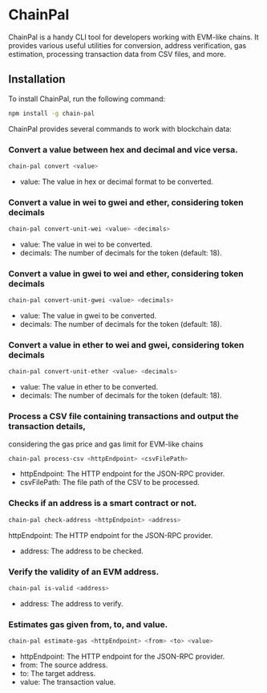 # ChainPal

ChainPal is a handy CLI tool for developers working with EVM-like chains. It
provides various useful utilities for conversion, address verification, gas estimation, processing transaction data
from CSV files, and more.

## Installation

To install ChainPal, run the following command:

```bash
npm install -g chain-pal
```

ChainPal provides several commands to work with blockchain data:

### Convert a value between hex and decimal and vice versa.
```bash
chain-pal convert <value>
```
 - value: The value in hex or decimal format to be converted.

### Convert a value in wei to gwei and ether, considering token decimals
```bash
chain-pal convert-unit-wei <value> <decimals>
```
 - value: The value in wei to be converted.
 - decimals: The number of decimals for the token (default: 18).

### Convert a value in gwei to wei and ether, considering token decimals
```bash
chain-pal convert-unit-gwei <value> <decimals>
```
 - value: The value in gwei to be converted.
 - decimals: The number of decimals for the token (default: 18).

### Convert a value in ether to wei and gwei, considering token decimals
```bash
chain-pal convert-unit-ether <value> <decimals>
```
 - value: The value in ether to be converted.
 - decimals: The number of decimals for the token (default: 18).

### Process a CSV file containing transactions and output the transaction details,
considering the gas price and gas limit for EVM-like chains
```bash
chain-pal process-csv <httpEndpoint> <csvFilePath>
```
 - httpEndpoint: The HTTP endpoint for the JSON-RPC provider.
 - csvFilePath: The file path of the CSV to be processed.

### Checks if an address is a smart contract or not.
```bash
chain-pal check-address <httpEndpoint> <address>
```
httpEndpoint: The HTTP endpoint for the JSON-RPC provider.
 - address: The address to be checked.

### Verify the validity of an EVM address.
```bash
chain-pal is-valid <address>
```
 - address: The address to verify.

### Estimates gas given from, to, and value.
```bash
chain-pal estimate-gas <httpEndpoint> <from> <to> <value>
```
 - httpEndpoint: The HTTP endpoint for the JSON-RPC provider.
 - from: The source address.
 - to: The target address.
 - value: The transaction value.
